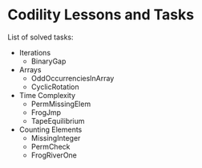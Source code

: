 # Codility Lessons and Tasks

List of solved tasks:

- Iterations
    - BinaryGap
- Arrays
    - OddOccurrenciesInArray
    - CyclicRotation
- Time Complexity
    - PermMissingElem
    - FrogJmp
    - TapeEquilibrium
- Counting Elements
    - MissingInteger
    - PermCheck
    - FrogRiverOne
